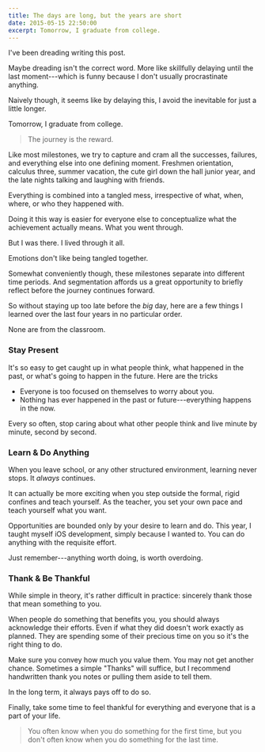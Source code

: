 ```yaml
---
title: The days are long, but the years are short
date: 2015-05-15 22:50:00
excerpt: Tomorrow, I graduate from college.
---
```


I've been dreading writing this post.

Maybe dreading isn't the correct word. More like skillfully delaying until the last moment---which is funny because I don't usually procrastinate anything.

Naively though, it seems like by delaying this, I avoid the inevitable for just a little longer.

Tomorrow, I graduate from college.

> The journey is the reward.

Like most milestones, we try to capture and cram all the successes, failures, and everything else into one defining moment. Freshmen orientation, calculus three, summer vacation, the cute girl down the hall junior year, and the late nights talking and laughing with friends.

Everything is combined into a tangled mess, irrespective of what, when, where, or who they happened with.

Doing it this way is easier for everyone else to conceptualize what the achievement actually means. What you went through.

But I was there. I lived through it all.

Emotions don't like being tangled together.

Somewhat conveniently though, these milestones separate into different time periods. And segmentation affords us a great opportunity to briefly reflect before the journey continues forward.

So without staying up too late before the *big* day, here are a few things I learned over the last four years in no particular order.

None are from the classroom.

### Stay Present

It's so easy to get caught up in what people think, what happened in the past, or what's going to happen in the future. Here are the tricks

- Everyone is too focused on themselves to worry about you.
- Nothing has ever happened in the past or future---everything happens in the now.

Every so often, stop caring about what other people think and live minute by minute, second by second.

### Learn & Do Anything

When you leave school, or any other structured environment, learning never stops. It *always* continues.

It can actually be more exciting when you step outside the formal, rigid confines and teach yourself. As the teacher, you set your own pace and teach yourself what you want.

Opportunities are bounded only by your desire to learn and do. This year, I taught myself iOS development, simply because I wanted to. You can do anything with the requisite effort.

Just remember---anything worth doing, is worth overdoing.

### Thank & Be Thankful

While simple in theory, it's rather difficult in practice: sincerely thank those that mean something to you.

When people do something that benefits you, you should always acknowledge their efforts. Even if what they did doesn't work exactly as planned. They are spending some of their precious time on you so it's the right thing to do.

Make sure you convey how much you value them. You may not get another chance. Sometimes a simple "Thanks" will suffice, but I recommend handwritten thank you notes or pulling them aside to tell them.

In the long term, it always pays off to do so.

Finally, take some time to feel thankful for everything and everyone that is a part of your life.

> You often know when you do something for the first time, but you don't often know when you do something for the last time.